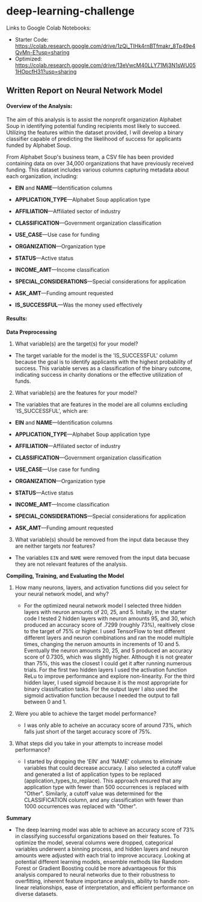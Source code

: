 # deep-learning-challenge
Links to Google Colab Notebooks: 
* Starter Code: https://colab.research.google.com/drive/1zQi_TIHk4rnBTfmakr_8Tp49e4QvMn-E?usp=sharing
* Optimized: https://colab.research.google.com/drive/13eVwcM40LLY71Mj3N1sWU051HOpcfH31?usp=sharing

## Written Report on Neural Network Model
#### Overview of the Analysis: 
The aim of this analysis is to assist the nonprofit organization Alphabet Soup in identifying potential funding recipients most likely to succeed. Utilizing the features within the dataset provided, I will develop a binary classifier capable of predicting the likelihood of success for applicants funded by Alphabet Soup.

From Alphabet Soup's business team, a CSV file has been provided containing data on over 34,000 organizations that have previously received funding. This dataset includes various columns capturing metadata about each organization, including:

  * **EIN** and **NAME**—Identification columns

  * **APPLICATION_TYPE**—Alphabet Soup application type
 
  * **AFFILIATION**—Affiliated sector of industry

  * **CLASSIFICATION**—Government organization classification

  * **USE_CASE**—Use case for funding

  * **ORGANIZATION**—Organization type

  * **STATUS**—Active status

  * **INCOME_AMT**—Income classification

  * **SPECIAL_CONSIDERATIONS**—Special considerations for application

  * **ASK_AMT**—Funding amount requested

  * **IS_SUCCESSFUL**—Was the money used effectively

#### Results: 
 **Data Preprocessing**
   1. What variable(s) are the target(s) for your model?

   * The target variable for the model is the 'IS_SUCCESSFUL' column because the goal is to identify applicants with the highest probability of success. This variable serves as a classification of the binary outcome, indicating success in charity donations or the effective utilization of funds.

   2. What variable(s) are the features for your model?

   * The variables that are features in the model are all columns excluding 'IS_SUCCESSFUL', which are:

  * **EIN** and **NAME**—Identification columns

  * **APPLICATION_TYPE**—Alphabet Soup application type
 
  * **AFFILIATION**—Affiliated sector of industry

  * **CLASSIFICATION**—Government organization classification

  * **USE_CASE**—Use case for funding

  * **ORGANIZATION**—Organization type

  * **STATUS**—Active status

  * **INCOME_AMT**—Income classification

  * **SPECIAL_CONSIDERATIONS**—Special considerations for application

  * **ASK_AMT**—Funding amount requested

  3. What variable(s) should be removed from the input data because they are neither targets nor features?

   * The variables `EIN` and `NAME` were removed from the input data becuase they are not relevant features of the analysis.
     
**Compiling, Training, and Evaluating the Model**
 1. How many neurons, layers, and activation functions did you select for your neural network model, and why?
    
    * For the optimized neural network model I selected three hidden layers with neuron amounts of 20, 25, and 5. Initally, in the starter code I tested 2 hidden layers with neuron amounts 95, and 30, which produced an accuracy score of .7299 (roughly 73%), realtively close to the target of 75% or higher. I used TensorFlow to test different different layers and neuron combinations and ran the model multiple times, changing the neruon amounts in increments of 10 and 5. Eventually the neuron amounts 20, 25, and 5 produced an accuracy score of 0.7305, which was slightly higher. Although it is not greater than 75%, this was the closest I could get it after running numerous trials. For the first two hidden layers I used the activation function ReLu to improve performance and explore non-linearity. For the third hidden layer, I used sigmoid because it is the most appropriate for binary classification tasks. For the output layer I also used the sigmoid activation function because I needed the output to fall between 0 and 1.

 2. Were you able to achieve the target model performance?

    * I was only able to acheive an accuracy score of around 73%, which falls just short of the target accuracy score of 75%.

 3. What steps did you take in your attempts to increase model performance?

    * I started by dropping the 'EIN' and 'NAME' columns to eliminate variables that could decrease accuracy. I also selected a cutoff value and generated a list of application types to be replaced (application_types_to_replace). This approach ensured that any application type with fewer than 500 occurrences is replaced with "Other". Similarly, a cutoff value was determined for the CLASSIFICATION column, and any classification with fewer than 1000 occurrences was replaced with "Other".
  
**Summary**

 * The deep learning model was able to achieve an accuracy score of 73% in classifying successful organizations based on their features. To optimize the model, several columns were dropped, categorical variables underwent a binning process, and hidden layers and neuron amounts were adjusted with each trial to improve accuracy. Looking at potential different learning models, ensemble methods like Random Forest or Gradient Boosting could be more advantageous for this analysis compared to neural networks due to their robustness to overfitting, inherent feature importance analysis, ability to handle non-linear relationships, ease of interpretation, and efficient performance on diverse datasets.
